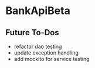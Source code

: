# BankApiBeta

## Future To-Dos

- refactor dao testing
- update exception handling
- add mockito for service testing
